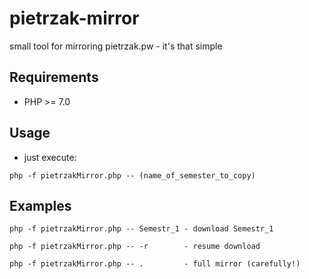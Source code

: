 # pietrzak-mirror
small tool for mirroring pietrzak.pw - it's that simple

## Requirements
  * PHP >= 7.0

## Usage
  * just execute:
```
php -f pietrzakMirror.php -- (name_of_semester_to_copy)
```
## Examples
```
php -f pietrzakMirror.php -- Semestr_1 - download Semestr_1
```
```
php -f pietrzakMirror.php -- -r        - resume download
```
```
php -f pietrzakMirror.php -- .         - full mirror (carefully!)
```
